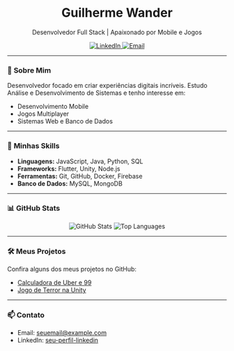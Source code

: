 <h1 align="center">Guilherme Wander</h1>
<p align="center">
  Desenvolvedor Full Stack | Apaixonado por Mobile e Jogos
</p>

<p align="center">
  <a href="https://www.linkedin.com/in/guiwander/">
    <img alt="LinkedIn" src="https://img.shields.io/badge/-LinkedIn-blue?style=for-the-badge&logo=linkedin&logoColor=white">
  </a>
  <a href="mailto:seuemail@example.com">
    <img alt="Email" src="https://img.shields.io/badge/-Email-red?style=for-the-badge&logo=gmail&logoColor=white">
  </a>
</p>

---

### 🌟 **Sobre Mim**
Desenvolvedor focado em criar experiências digitais incríveis. Estudo Análise e Desenvolvimento de Sistemas e tenho interesse em:
- Desenvolvimento Mobile
- Jogos Multiplayer
- Sistemas Web e Banco de Dados

---

### 🚀 **Minhas Skills**
- **Linguagens:** JavaScript, Java, Python, SQL
- **Frameworks:** Flutter, Unity, Node.js
- **Ferramentas:** Git, GitHub, Docker, Firebase
- **Banco de Dados:** MySQL, MongoDB

---

### 📊 **GitHub Stats**
<p align="center">
  <img src="https://github-readme-stats.vercel.app/api?username=seu-usuario&show_icons=true&theme=radical" alt="GitHub Stats" />
  <img src="https://github-readme-stats.vercel.app/api/top-langs/?username=seu-usuario&layout=compact&theme=radical" alt="Top Languages" />
</p>

---

### 🛠️ **Meus Projetos**
Confira alguns dos meus projetos no GitHub:
- [Calculadora de Uber e 99](https://github.com/guiwander/calculadora-uber-99)
- [Jogo de Terror na Unity](https://github.com/guiwander/jogo-terror-unity)

---

### 📫 **Contato**
- Email: [seuemail@example.com](mailto:seuemail@example.com)
- LinkedIn: [seu-perfil-linkedin](https://www.linkedin.com/in/guiwander/)
